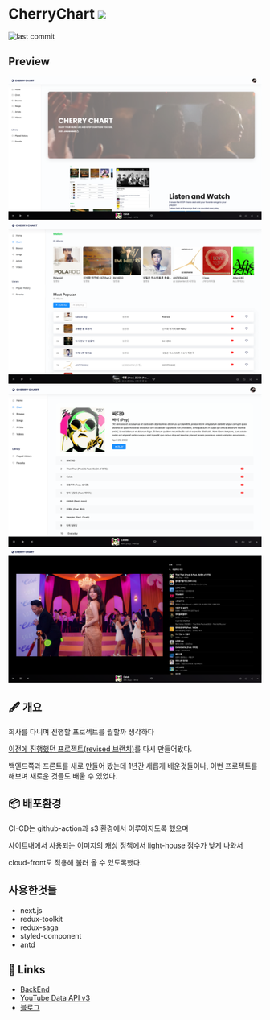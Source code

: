 # CherryChart <a href="https://cherrychart.com/">![](https://img.shields.io/badge/WEBSITE-CherryChart-red??style=social&logo=google-chrome&color=violet)</a>

![last commit](https://img.shields.io/github/last-commit/jihunhong/CherryChart-Client?logo=github)

## Preview

<center><img src="./record/main-page.png"></center>
<center><img src="./record/preview.png"></center>
<center><img src="./record/album-detail.png"></center>
<center><img src="./record/playlist.png"></center>

## 🖋 개요

회사를 다니며 진행할 프로젝트를 뭘할까 생각하다

[이전에 진행했던 프로젝트(revised 브랜치)](https://github.com/jihunhong/VanillaChart)를 다시 만들어봤다.

백엔드쪽과 프론트를 새로 만들어 봤는데 1년간 새롭게 배운것들이나, 이번 프로젝트를 해보며 새로운 것들도 배울 수 있었다.

## 📦 배포환경

CI-CD는 github-action과 s3 환경에서 이루어지도록 했으며

사이트내에서 사용되는 이미지의 캐싱 정책에서 light-house 점수가 낮게 나와서

cloud-front도 적용해 불러 올 수 있도록했다.

## 사용한것들

- next.js
- redux-toolkit
- redux-saga
- styled-component
- antd

## 🔗 Links

- [BackEnd](https://github.com/jihunhong/VanillaChart)
- [YouTube Data API v3](https://developers.google.com/youtube/v3/getting-started?hl=ko)
- [블로그](https://redgee.tistory.com/)
